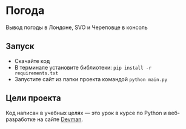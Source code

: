 # Погода

Вывод погоды в Лондоне, SVO и Череповце в консоль

## Запуск

- Скачайте код
- В терминале установите библиотеки: `pip install -r requirements.txt`
- Запустите сайт из папки проекта командой `python main.py`

## Цели проекта

Код написан в учебных целях — это урок в курсе по Python и веб-разработке на сайте [Devman](https://dvmn.org).
